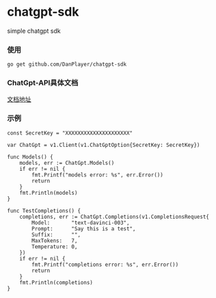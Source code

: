# chatgpt-sdk
simple chatgpt sdk

### 使用
```
go get github.com/DanPlayer/chatgpt-sdk
```

### ChatGpt-API具体文档
[文档地址](https://platform.openai.com/docs/api-reference/introduction)

### 示例
```
const SecretKey = "XXXXXXXXXXXXXXXXXXXXX"

var ChatGpt = v1.Client(v1.ChatGptOption{SecretKey: SecretKey})

func Models() {
	models, err := ChatGpt.Models()
	if err != nil {
		fmt.Printf("models error: %s", err.Error())
		return
	}
	fmt.Println(models)
}

func TestCompletions() {
	completions, err := ChatGpt.Completions(v1.CompletionsRequest{
		Model:       "text-davinci-003",
		Prompt:      "Say this is a test",
		Suffix:      "",
		MaxTokens:   7,
		Temperature: 0,
	})
	if err != nil {
		fmt.Printf("completions error: %s", err.Error())
		return
	}
	fmt.Println(completions)
}
```